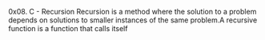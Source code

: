 0x08. C - Recursion
Recursion is a method where the solution to a problem depends on solutions to smaller instances of the same problem.A recursive function is a function that calls itself
